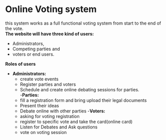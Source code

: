 # Online Voting system

this system works as a full functional voting system from start to the end of the vote.    
**The website will have three kind of users:**
- Administrators,
- Competing parties and
- voters or end users.

**Roles of users**
- **Administrators:**
    - create vote events
    - Register parties and voters
    - Schedule and create online debating sessions for parties.    
-**Parties:**
     - fill a registration form and bring upload their legal documents
     - Present their ideas
     - Debate online with other parties
-**Voters:**    
    - asking for voting registration
    - register to specific vote and take the card(online card)
    - Listen for Debates and Ask questions
    - vote on voting session
